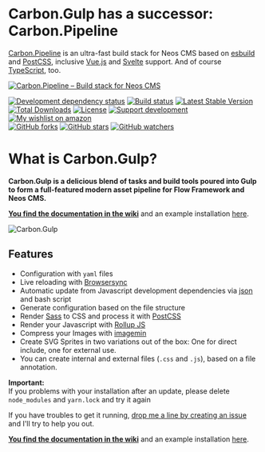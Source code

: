 # Carbon.Gulp has a successor: Carbon.Pipeline

[Carbon.Pipeline] is an ultra-fast build stack for Neos CMS based on [esbuild] and [PostCSS], inclusive [Vue.js] and [Svelte] support. And of course [TypeScript], too.

[![Carbon.Pipeline – Build stack for Neos CMS][preview]][Carbon.Pipeline]

[![Development dependency status](https://david-dm.org/CarbonPackages/Carbon.Gulp/dev-status.svg)](https://david-dm.org/CarbonPackages/Carbon.Gulp?type=dev)
[![Build status](https://api.travis-ci.com/CarbonPackages/Carbon.Gulp.svg)](https://travis-ci.com/CarbonPackages/Carbon.Gulp)
[![Latest Stable Version](https://poser.pugx.org/carbon/gulp/v/stable)](https://packagist.org/packages/carbon/gulp)
[![Total Downloads](https://poser.pugx.org/carbon/gulp/downloads)](https://packagist.org/packages/carbon/gulp)
[![License](https://poser.pugx.org/carbon/gulp/license)](LICENSE)
[![Support development](https://img.shields.io/badge/Donate-PayPal-yellow.svg)](https://www.paypal.me/Jonnitto/20eur)
[![My wishlist on amazon](https://img.shields.io/badge/Wishlist-Amazon-yellow.svg)](https://www.amazon.de/hz/wishlist/ls/2WPGORAVYF39B?&sort=default)  
[![GitHub forks](https://img.shields.io/github/forks/CarbonPackages/Carbon.Gulp.svg?style=social&label=Fork)](https://github.com/CarbonPackages/Carbon.Gulp/fork)
[![GitHub stars](https://img.shields.io/github/stars/CarbonPackages/Carbon.Gulp.svg?style=social&label=Stars)](https://github.com/CarbonPackages/Carbon.Gulp/stargazers)
[![GitHub watchers](https://img.shields.io/github/watchers/CarbonPackages/Carbon.Gulp.svg?style=social&label=Watch)](https://github.com/CarbonPackages/Carbon.Gulp/subscription)

# What is Carbon.Gulp?

**Carbon.Gulp is a delicious blend of tasks and build tools poured into Gulp to form a full-featured modern asset pipeline for Flow Framework and Neos CMS.**

**[You find the documentation in the wiki](https://github.com/CarbonPackages/Carbon.Gulp/wiki)** and an example installation [here](https://github.com/jonnitto/CarbonGulpExample).

![Carbon.Gulp](https://github.com/jonnitto/Carbon.Gulp/wiki/Assets/Logo.png)

## Features

-   Configuration with `yaml` files
-   Live reloading with [Browsersync](https://browsersync.io/)
-   Automatic update from Javascript development dependencies via [json](https://www.npmjs.com/package/json) and bash script
-   Generate configuration based on the file structure
-   Render [Sass](http://sass-lang.com) to CSS and process it with [PostCSS](http://postcss.org)
-   Render your Javascript with [Rollup JS](http://rollupjs.org)
-   Compress your Images with [imagemin](https://www.npmjs.com/package/gulp-imagemin)
-   Create SVG Sprites in two variations out of the box: One for direct include, one for external use.
-   You can create internal and external files (`.css` and `.js`), based on a file annotation.

**Important:**  
If you problems with your installation after an update, please delete `node_modules` and `yarn.lock` and try it again

If you have troubles to get it running, [drop me a line by creating an issue](https://github.com/CarbonPackages/Carbon.Gulp/issues) and I'll try to help you out.

**[You find the documentation in the wiki](https://github.com/CarbonPackages/Carbon.Gulp/wiki)** and an example installation [here](https://github.com/jonnitto/CarbonGulpExample).

[carbon.pipeline]: https://github.com/CarbonPackages/Carbon.Pipeline#readme
[preview]: https://repository-images.githubusercontent.com/377838441/8d66c680-d27d-11eb-99a4-85ab35081318
[esbuild]: https://esbuild.github.io
[postcss]: https://postcss.org
[typescript]: https://www.typescriptlang.org
[svelte]: https://svelte.dev
[vue.js]: https://vuejs.org
